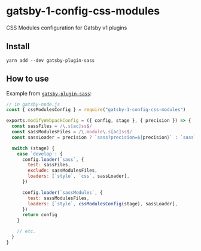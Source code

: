 # gatsby-1-config-css-modules
CSS Modules configuration for Gatsby v1 plugins

## Install
`yarn add --dev gatsby-plugin-sass`

## How to use
Example from [`gatsby-plugin-sass`](../gatsby-plugin-sass/):
```javascript
// in gatsby-node.js
const { cssModulesConfig } = require("gatsby-1-config-css-modules")

exports.modifyWebpackConfig = ({ config, stage }, { precision }) => {
  const sassFiles = /\.s[ac]ss$/
  const sassModulesFiles = /\.module\.s[ac]ss$/
  const sassLoader = precision ? `sass?precision=${precision}` : `sass`

  switch (stage) {
    case `develop`: {
      config.loader(`sass`, {
        test: sassFiles,
        exclude: sassModulesFiles,
        loaders: [`style`, `css`, sassLoader],
      })

      config.loader(`sassModules`, {
        test: sassModulesFiles,
        loaders: [`style`, cssModulesConfig(stage), sassLoader],
      })
      return config
    }

    // etc.
  }
}
```
